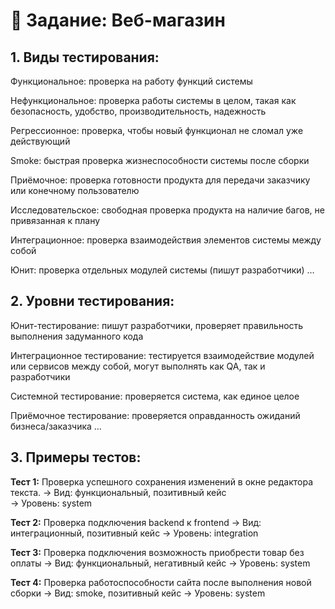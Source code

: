 # 📝 Задание: Веб-магазин

## 1. Виды тестирования:
Функциональное:
проверка на работу функций системы

Нефункциональное:
проверка работы системы в целом, такая как безопасность, удобство, производительность, надежность

Регрессионное:
проверка, чтобы новый функционал не сломал уже действующий

Smoke:
быстрая проверка жизнеспособности системы после сборки

Приёмочное:
проверка готовности продукта для передачи заказчику или конечному пользователю

Исследовательское:
свободная проверка продукта на наличие багов, не привязанная к плану

Интеграционное:
проверка взаимодействия элементов системы между собой 

Юнит:
проверка отдельных модулей системы (пишут разработчики)
…

## 2. Уровни тестирования:
Юнит-тестирование:
пишут разработчики, проверяет правильность выполнения задуманного кода

Интеграционное тестирование:
тестируется взаимодействие модулей или сервисов между собой, могут выполнять как QA, так и разработчики

Системной тестирование:
проверяется система, как единое целое

Приёмочное тестирование:
проверяется оправданность ожиданий бизнеса/заказчика
…

## 3. Примеры тестов:

**Тест 1:** Проверка успешного сохранения изменений в окне редактора текста.
→ Вид: функциональный, позитивный кейс  
→ Уровень: system

**Тест 2:** Проверка подключения backend к frontend
→ Вид: интеграционный, позитивный кейс
→ Уровень: integration

**Тест 3:** Проверка подключения возможность приобрести товар без оплаты
→ Вид: функциональный, негативный кейс
→ Уровень: system

**Тест 4:** Проверка работоспособности сайта после выполнения новой сборки
→ Вид: smoke, позитивный кейс
→ Уровень: system
